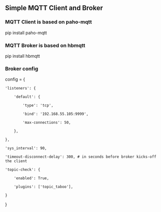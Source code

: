## Simple MQTT Client and Broker

### MQTT Client is based on paho-mqtt

pip install paho-mqtt

### MQTT Broker is based on hbmqtt

pip install hbmqtt


### Broker config

config = {

    'listeners': {
    
        'default': {
        
            'type': 'tcp',
            
            'bind': '192.168.55.105:9999',
            
            'max-connections': 50,
            
        },
        
    },
    
    'sys_interval': 90,
    
    'timeout-disconnect-delay': 300, # in seconds before broker kicks-off the client
    
    'topic-check': {
    
        'enabled': True,
        
        'plugins': ['topic_taboo'],
        
    }
    
}
